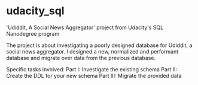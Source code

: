 # udacity_sql
'Udiddit, A Social News Aggregator' project from Udacity's SQL Nanodegree program

The project is about investigating a poorly designed database for Udiddit, a social news aggregator. I designed a new, normalized and performant database and migrate over data from the previous database.

Specific tasks involved:
Part I: Investigate the existing schema
Part II: Create the DDL for your new schema
Part III: Migrate the provided data
